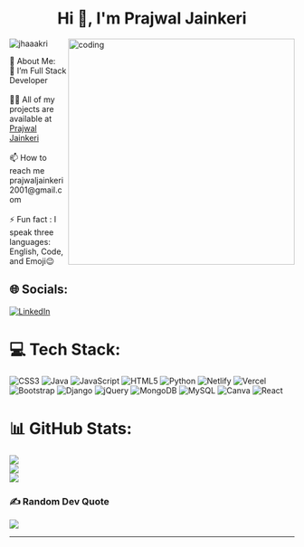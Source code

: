 <h1 align="center">Hi 👋, I'm Prajwal Jainkeri</h1>
<img align="right" top="150" alt="coding" width="400" src="https://www.canva.com/design/DAGSmQje8Zo/j8RBxBiE9uoqFJgV7Tl4mw/watch">

<p align="left"> <img src="https://komarev.com/ghpvc/?username=jhaaakri&label=Profile%20views&color=0e75b6&style=flat" alt="jhaaakri" /> </p>
💫 About Me:<br>
🌱 I’m Full Stack Developer <br><br>👨‍💻 All of my projects are available at <a href="https://github.com/PrajwalJ1092">Prajwal Jainkeri </a><br><br>📫 How to reach me prajwaljainkeri2001@gmail.com<br><br>⚡ Fun fact : I speak three languages: English, Code, and Emoji😉


## 🌐 Socials:
[![LinkedIn](https://img.shields.io/badge/LinkedIn-%230077B5.svg?logo=linkedin&logoColor=white)](https://www.linkedin.com/in/prajwal-jainkeri-492434228/) 

# 💻 Tech Stack:
![CSS3](https://img.shields.io/badge/css3-%231572B6.svg?style=for-the-badge&logo=css3&logoColor=white) ![Java](https://img.shields.io/badge/java-%23ED8B00.svg?style=for-the-badge&logo=openjdk&logoColor=white) ![JavaScript](https://img.shields.io/badge/javascript-%23323330.svg?style=for-the-badge&logo=javascript&logoColor=%23F7DF1E) ![HTML5](https://img.shields.io/badge/html5-%23E34F26.svg?style=for-the-badge&logo=html5&logoColor=white) ![Python](https://img.shields.io/badge/python-3670A0?style=for-the-badge&logo=python&logoColor=ffdd54) ![Netlify](https://img.shields.io/badge/netlify-%23000000.svg?style=for-the-badge&logo=netlify&logoColor=#00C7B7) ![Vercel](https://img.shields.io/badge/vercel-%23000000.svg?style=for-the-badge&logo=vercel&logoColor=white) ![Bootstrap](https://img.shields.io/badge/bootstrap-%238511FA.svg?style=for-the-badge&logo=bootstrap&logoColor=white) ![Django](https://img.shields.io/badge/django-%23092E20.svg?style=for-the-badge&logo=django&logoColor=white) ![jQuery](https://img.shields.io/badge/jquery-%230769AD.svg?style=for-the-badge&logo=jquery&logoColor=white) ![MongoDB](https://img.shields.io/badge/MongoDB-%234ea94b.svg?style=for-the-badge&logo=mongodb&logoColor=white) ![MySQL](https://img.shields.io/badge/mysql-%2300000f.svg?style=for-the-badge&logo=mysql&logoColor=white) ![Canva](https://img.shields.io/badge/Canva-%2300C4CC.svg?style=for-the-badge&logo=Canva&logoColor=white) ![React](https://img.shields.io/badge/react-%2320232a.svg?style=for-the-badge&logo=react&logoColor=%2361DAFB)
# 📊 GitHub Stats:
![](https://github-readme-stats.vercel.app/api?username=JhAaakri&theme=dark&hide_border=false&include_all_commits=true&count_private=true)<br/>
![](https://github-readme-streak-stats.herokuapp.com/?user=JhAaakri&theme=dark&hide_border=false)<br/>
![](https://github-readme-stats.vercel.app/api/top-langs/?username=JhAaakri&theme=dark&hide_border=false&include_all_commits=true&count_private=true&layout=compact)

### ✍ Random Dev Quote
![](https://quotes-github-readme.vercel.app/api?type=horizontal&theme=radical)

---

<!-- Proudly created with GPRM ( https://gprm.itsvg.in ) -->
